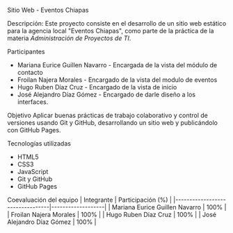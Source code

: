 Sitio Web - Eventos Chiapas

Descripción:
Este proyecto consiste en el desarrollo de un sitio web estático para la agencia local "Eventos Chiapas", como parte de la práctica de la materia *Administración de Proyectos de TI*.

Participantes
- Mariana Eurice Guillen Navarro - Encargada de la vista del módulo de contacto
- Froilan Najera Morales - Encargado de la vista del modulo de eventos
- Hugo Ruben Díaz Cruz - Encargado de la vista de inicio
- José Alejandro Díaz Gómez -  Encargado de darle diseño a los interfaces.

Objetivo
Aplicar buenas prácticas de trabajo colaborativo y control de versiones usando Git y GitHub, desarrollando un sitio web y publicándolo con GitHub Pages.

Tecnologías utilizadas
- HTML5
- CSS3
- JavaScript
- Git y GitHub
- GitHub Pages

Coevaluación del equipo
| Integrante                      | Participación (%) |
|---------------------------------|-------------------|
| Mariana Eurice Guillen Navarro  | 100%              |
| Froilan Najera Morales          | 100%              |
| Hugo Ruben Díaz Cruz            | 100%              |
| José Alejandro Díaz Gómez       | 100%              |

